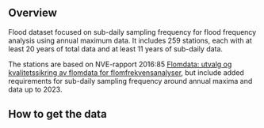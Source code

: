 
## Overview

Flood dataset focused on sub-daily sampling frequency for flood
frequency analysis using annual maximum data. It includes 259 stations,
each with at least 20 years of total data and at least 11 years of
sub-daily data.

The stations are based on NVE-rapport 2016:85 [Flomdata: utvalg og
kvalitetssikring av flomdata for
flomfrekvensanalyser](https://asp.bibliotekservice.no/nve/title.aspx?tkey=23147),
but include added requirements for sub-daily sampling frequency around
annual maxima and data up to 2023.

## How to get the data
